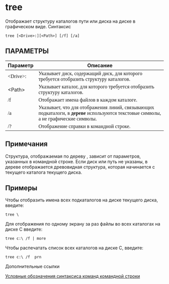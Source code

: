# tree

 
Отображает структуру каталогов пути или диска на диске в графическом виде.
Синтаксис


    tree [<Drive>:][<Path>] [/f] [/a]

## ПАРАМЕТРЫ
| Параметр                                 | Описание                                 |
|------------------------------------------|------------------------------------------|
| <span data-ttu-id="fddf5-109" style="box-sizing: inherit; font-family: &quot;Pragmata Pro Mono Regular&quot;; outline-color: inherit;">&lt;Drive&gt;:</span> | <span data-ttu-id="fddf5-110" style="box-sizing: inherit; font-family: &quot;Pragmata Pro Mono Regular&quot;; outline-color: inherit;">Указывает диск, содержащий диск, для которого требуется отобразить структуру каталогов.</span> |
| &lt;Path&gt;                             | <span data-ttu-id="fddf5-111" style="box-sizing: inherit; font-family: &quot;Pragmata Pro Mono Regular&quot;; outline-color: inherit;">Указывает каталог, для которого требуется отобразить структуру каталогов.</span> |
| <span data-ttu-id="fddf5-112" style="box-sizing: inherit; font-family: &quot;Pragmata Pro Mono Regular&quot;; outline-color: inherit;">/f</span> | <span data-ttu-id="fddf5-113" style="box-sizing: inherit; font-family: &quot;Pragmata Pro Mono Regular&quot;; outline-color: inherit;">Отображает имена файлов в каждом каталоге.</span> |
| <span data-ttu-id="fddf5-114" style="box-sizing: inherit; font-family: &quot;Pragmata Pro Mono Regular&quot;; outline-color: inherit;">/a</span> | <span data-ttu-id="fddf5-115" style="box-sizing: inherit; font-family: &quot;Pragmata Pro Mono Regular&quot;; outline-color: inherit;">Указывает, что для отображения линий, связывающих подкаталоги, в<span> </span><strong style="box-sizing: inherit; font-family: &quot;Pragmata Pro Mono Regular&quot;; font-weight: 600; outline-color: inherit;">дереве</strong><span> </span>используются текстовые символы, а не графические символы.</span> |
| <span data-ttu-id="fddf5-116" style="box-sizing: inherit; font-family: &quot;Pragmata Pro Mono Regular&quot;; outline-color: inherit;">/?</span> | <span data-ttu-id="fddf5-117" style="box-sizing: inherit; font-family: &quot;Pragmata Pro Mono Regular&quot;; outline-color: inherit;">Отображение справки в командной строке.</span> |

## Примечания
Структура, отображаемая по дереву , зависит от параметров, указанных в командной строке. Если диск или путь не указаны, в дереве отображается древовидная структура, которая начинается с текущего каталога текущего диска.

## Примеры
Чтобы отобразить имена всех подкаталогов на диске текущего диска, введите:


    tree \
Для отображения по одному экрану за раз файлы во всех каталогах на диске C введите:

    tree c:\ /f | more
Чтобы распечатать список всех каталогов на диске C, введите:


    tree c:\ /f  prn
Дополнительные ссылки

<a href="https://docs.microsoft.com/ru-ru/windows-server/administration/windows-commands/command-line-syntax-key" target="_blank">Условные обозначения синтаксиса команд командной строки</a>
